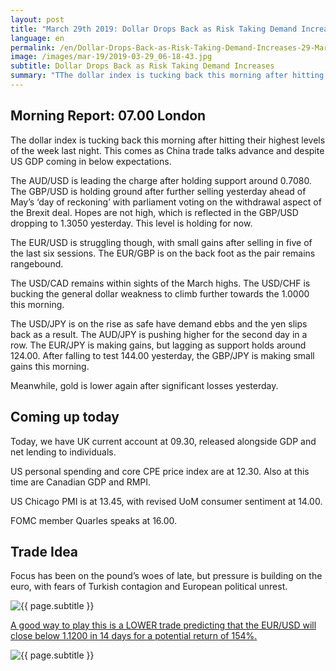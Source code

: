 ```yaml
---
layout: post
title: "March 29th 2019: Dollar Drops Back as Risk Taking Demand Increases"
language: en
permalink: /en/Dollar-Drops-Back-as-Risk-Taking-Demand-Increases-29-Mar-19/
image: /images/mar-19/2019-03-29_06-18-43.jpg
subtitle: Dollar Drops Back as Risk Taking Demand Increases
summary: "TThe dollar index is tucking back this morning after hitting their highest levels of the week last night. This comes as China trade talks advance and despite US GDP coming in below expectations. The AUD/USD is leading the charge after holding support around 0.7080"
---
```

## Morning Report: 07.00 London

The dollar index is tucking back this morning after hitting their highest levels of the week last night. This comes as China trade talks advance and despite US GDP coming in below expectations. 

The AUD/USD is leading the charge after holding support around 0.7080. The GBP/USD is holding ground after further selling yesterday ahead of May’s ‘day of reckoning’ with parliament voting on the withdrawal aspect of the Brexit deal. Hopes are not high, which is reflected in the GBP/USD dropping to 1.3050 yesterday. This level is holding for now. 

The EUR/USD is struggling though, with small gains after selling in five of the last six sessions. The EUR/GBP is on the back foot as the pair remains rangebound. 

The USD/CAD remains within sights of the March highs. The USD/CHF is bucking the general dollar weakness to climb further towards the 1.0000 this morning. 

The USD/JPY is on the rise as safe have demand ebbs and the yen slips back as a result. The AUD/JPY is pushing higher for the second day in a row. The EUR/JPY is making gains, but lagging as support holds around 124.00. After falling to test 144.00 yesterday, the GBP/JPY is making small gains this morning. 

Meanwhile, gold is lower again after significant losses yesterday. 

## Coming up today

Today, we have UK current account at 09.30, released alongside GDP and net lending to individuals. 

US personal spending and core CPE price index are at 12.30. Also at this time are Canadian GDP and RMPI. 

US Chicago PMI is at 13.45, with revised UoM consumer sentiment at 14.00. 

FOMC member Quarles speaks at 16.00. 

## Trade Idea

Focus has been on the pound’s woes of late, but pressure is building on the euro, with fears of Turkish contagion and European political unrest.

<img class="post-image" src="{{ site.url }}/images/mar-19/2019-03-29_06-18-43.jpg" alt="{{ page.subtitle }}" title="{{ page.subtitle }}">

<a href="%LINK%%?currency=GBP&market=forex&underlying=frxEURUSD&formname=higherlower&duration_amount=14&duration_units=d&amount=10&amount_type=stake&expiry_type=duration&barrier=1.1200" target="_blank" rel="noopener noreferrer nofollow">A good way to play this is a LOWER trade predicting that the EUR/USD will close below 1.1200 in 14 days for a potential return of 154%.</a>

<img class="post-image" src="{{ site.url }}/images/mar-19/2019-03-29_06-19-21.jpg" alt="{{ page.subtitle }}" title="{{ page.subtitle }}">